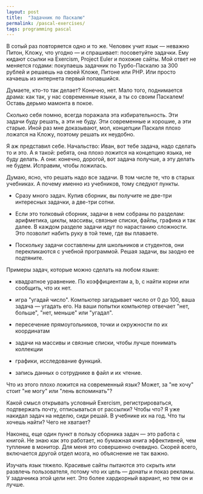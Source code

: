 ```yaml
---
layout: post
title:  "Задачник по Паскалю"
permalink: /pascal-exercises/
tags: programming pascal
---
```


В сотый раз повторяется одно и то же. Человек учит язык — неважно Питон, Кложу,
что угодно — и спрашивает: посоветуйте задачки. Ему кидают ссылки на Exercism,
Project Euler и похожие сайты. Мой ответ не меняется годами: покупаешь задачник
по Турбо-Паскалю за 300 рублей и решаешь на своей Кложе, Питоне или PHP. Или
просто качаешь из интернета первый попавшийся.

Думаете, кто-то так делает? Конечно, нет. Мало того, поднимается драма: как так,
у нас современные языки, а ты со своим Паскалем! Оставь дерьмо мамонта в покое.

Сколько себя помню, всегда поражала эта избирательность. Эти задачи буду решать,
а эти не буду. Эти современные и хорошие, а эти старые. Иной раз мне доказывают,
мол, концепции Паскаля плохо ложатся на Кложу, поэтому решать их неудобно.

Я аж представил себе. Начальство: Иван, вот тебе задача, надо сделать то и
это. А я такой: ребята, она плохо ложится на концепцию языка, не буду делать. А
они: конечно, дорогой, вот задача получше, а эту делать не будем. Исправим,
чтобы ложилась.

Думаю, ясно, что решать надо все задачи. В том числе те, что в старых
учебниках. А почему именно из учебников, тому следуют пункты.

- Сразу много задач. Купив сборник, вы получите не две-три интересных задачки, а
  две-три сотни.

- Если это толковый сборник, задачи в нем собраны по разделам: арифметика,
  циклы, массивы, связные списки, файлы, графика и так далее. В каждом разделе
  задачи идут по нарастанию сложности. Это позволит набить руку в той теме, где
  вы плаваете.

- Поскольку задачи составлены для школьников и студентов, они перекликаются с
  учебной программой. Решая задачи, вы заодно ее подтяните.

Примеры задач, которые можно сделать на любом языке:

- квадратное уравнение. По коэффициентам a, b, c найти корни или сообщить, что
  их нет.

- игра "угадай число". Компьютер загадывает число от 0 до 100, ваша задача —
  угадать его. На ваши попытки компьютер отвечает "нет, больше", "нет, меньше"
  или "угадал".

- пересечение прямоугольников, точки и окружности по их координатам

- задачи на массивы и связные списки, чтобы лучше понимать коллекции

- графики, исследование функций.

- запись данных о сотруднике в файл и их чтение.

Что из этого плохо ложится на современный язык? Может, за "не хочу" стоит "не
могу" или "лень вспоминать"?

Какой смысл открывать условный Exercism, регистрироваться, подтвержать почту,
отписываться от рассылки? Чтобы что? Я уже накидал задач на неделю, сиди
решай. В учебнике их на год. Что ты хочешь найти? Чего не хватает?

Наконец, еще один пункт в пользу сборника задач — это работа с книгой. Не знаю
как это работает, но бумажная книга эффективней, чем тупление в монитор. Для
меня это совершенно очевидно. Скорей всего, включается другой отдел мозга, но
объяснение не так важно.

Изучать язык тяжело. Красивые сайты пытаются это скрыть или развлечь
пользователя, потому что их цель — донаты и показ рекламы. У задачника этой цели
нет. Это более хардкорный вариант, но тем он и лучше.
